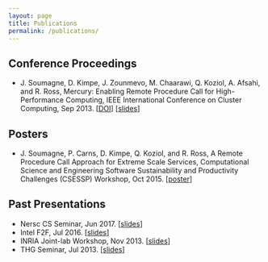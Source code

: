 ```yaml
---
layout: page
title: Publications
permalink: /publications/
---
```


## Conference Proceedings

* J. Soumagne, D. Kimpe, J. Zounmevo, M. Chaarawi, Q. Koziol, A. Afsahi, and R. Ross, Mercury: Enabling Remote Procedure Call for High-Performance Computing, IEEE International Conference on Cluster Computing, Sep 2013. [[DOI][doi_paper]] [[slides][slides_paper]]

## Posters

* J. Soumagne, P. Carns, D. Kimpe, Q. Koziol, and R. Ross, A Remote Procedure
Call Approach for Extreme Scale Services, Computational Science and Engineering
Software Sustainability and Productivity Challenges (CSESSP) Workshop, Oct 2015.
[[poster][poster_csessp]]

## Past Presentations

* Nersc CS Seminar, Jun 2017. [[slides][slides_june17_lbnl]]
* Intel F2F, Jul 2016. [[slides][slides_july16_intel]]
* INRIA Joint-lab Workshop, Nov 2013. [[slides][slides_inria]]
* THG Seminar, Jul 2013. [[slides][slides_hdf]]

[doi_paper]: http://dx.doi.org/10.1109/CLUSTER.2013.6702617
[slides_paper]: ftp://ftp.mcs.anl.gov/pub/mercury/documents/cluster2013_slides_121.pdf
[slides_hdf]: ftp://ftp.mcs.anl.gov/pub/mercury/documents/2013-06-28-Mercury_THG_internal.pdf
[slides_inria]: https://wiki.ncsa.illinois.edu/download/attachments/29164828/dkimpe-mercury.pdf
[poster_csessp]: https://www.orau.gov/csessp2015/posters/Soumagne_Jerome.pdf

[slides_july16_intel]: /assets/2016-07-14_F2F/2016-07-14-Intel-meeting_Soumagne.pdf
[slides_june17_lbnl]: /assets/2017-06-22-Nersc/slides.pdf
